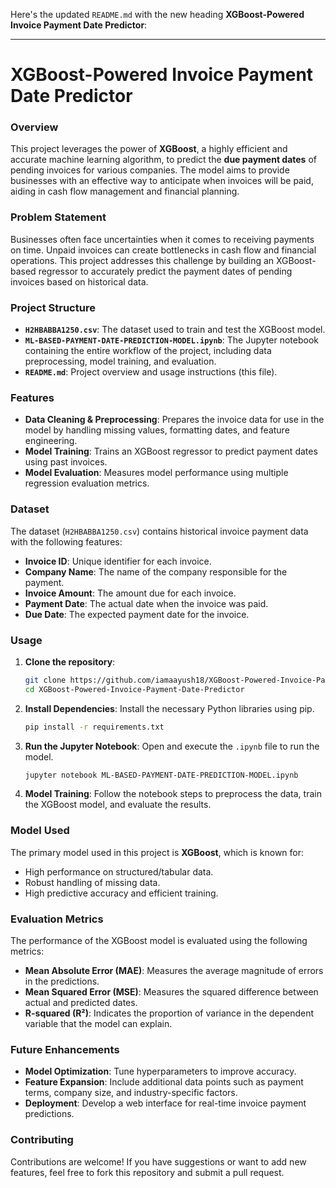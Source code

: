 Here's the updated `README.md` with the new heading **XGBoost-Powered Invoice Payment Date Predictor**:

---

# XGBoost-Powered Invoice Payment Date Predictor

### Overview
This project leverages the power of **XGBoost**, a highly efficient and accurate machine learning algorithm, to predict the **due payment dates** of pending invoices for various companies. The model aims to provide businesses with an effective way to anticipate when invoices will be paid, aiding in cash flow management and financial planning.

### Problem Statement
Businesses often face uncertainties when it comes to receiving payments on time. Unpaid invoices can create bottlenecks in cash flow and financial operations. This project addresses this challenge by building an XGBoost-based regressor to accurately predict the payment dates of pending invoices based on historical data.

### Project Structure
- **`H2HBABBA1250.csv`**: The dataset used to train and test the XGBoost model.
- **`ML-BASED-PAYMENT-DATE-PREDICTION-MODEL.ipynb`**: The Jupyter notebook containing the entire workflow of the project, including data preprocessing, model training, and evaluation.
- **`README.md`**: Project overview and usage instructions (this file).

### Features
- **Data Cleaning & Preprocessing**: Prepares the invoice data for use in the model by handling missing values, formatting dates, and feature engineering.
- **Model Training**: Trains an XGBoost regressor to predict payment dates using past invoices.
- **Model Evaluation**: Measures model performance using multiple regression evaluation metrics.

### Dataset
The dataset (`H2HBABBA1250.csv`) contains historical invoice payment data with the following features:
- **Invoice ID**: Unique identifier for each invoice.
- **Company Name**: The name of the company responsible for the payment.
- **Invoice Amount**: The amount due for each invoice.
- **Payment Date**: The actual date when the invoice was paid.
- **Due Date**: The expected payment date for the invoice.

### Usage

1. **Clone the repository**:
   ```bash
   git clone https://github.com/iamaayush18/XGBoost-Powered-Invoice-Payment-Date-Predictor.git
   cd XGBoost-Powered-Invoice-Payment-Date-Predictor
   ```

2. **Install Dependencies**: Install the necessary Python libraries using pip.
   ```bash
   pip install -r requirements.txt
   ```

3. **Run the Jupyter Notebook**: Open and execute the `.ipynb` file to run the model.
   ```bash
   jupyter notebook ML-BASED-PAYMENT-DATE-PREDICTION-MODEL.ipynb
   ```

4. **Model Training**: Follow the notebook steps to preprocess the data, train the XGBoost model, and evaluate the results.

### Model Used
The primary model used in this project is **XGBoost**, which is known for:
- High performance on structured/tabular data.
- Robust handling of missing data.
- High predictive accuracy and efficient training.

### Evaluation Metrics
The performance of the XGBoost model is evaluated using the following metrics:
- **Mean Absolute Error (MAE)**: Measures the average magnitude of errors in the predictions.
- **Mean Squared Error (MSE)**: Measures the squared difference between actual and predicted dates.
- **R-squared (R²)**: Indicates the proportion of variance in the dependent variable that the model can explain.

### Future Enhancements
- **Model Optimization**: Tune hyperparameters to improve accuracy.
- **Feature Expansion**: Include additional data points such as payment terms, company size, and industry-specific factors.
- **Deployment**: Develop a web interface for real-time invoice payment predictions.

### Contributing
Contributions are welcome! If you have suggestions or want to add new features, feel free to fork this repository and submit a pull request.


